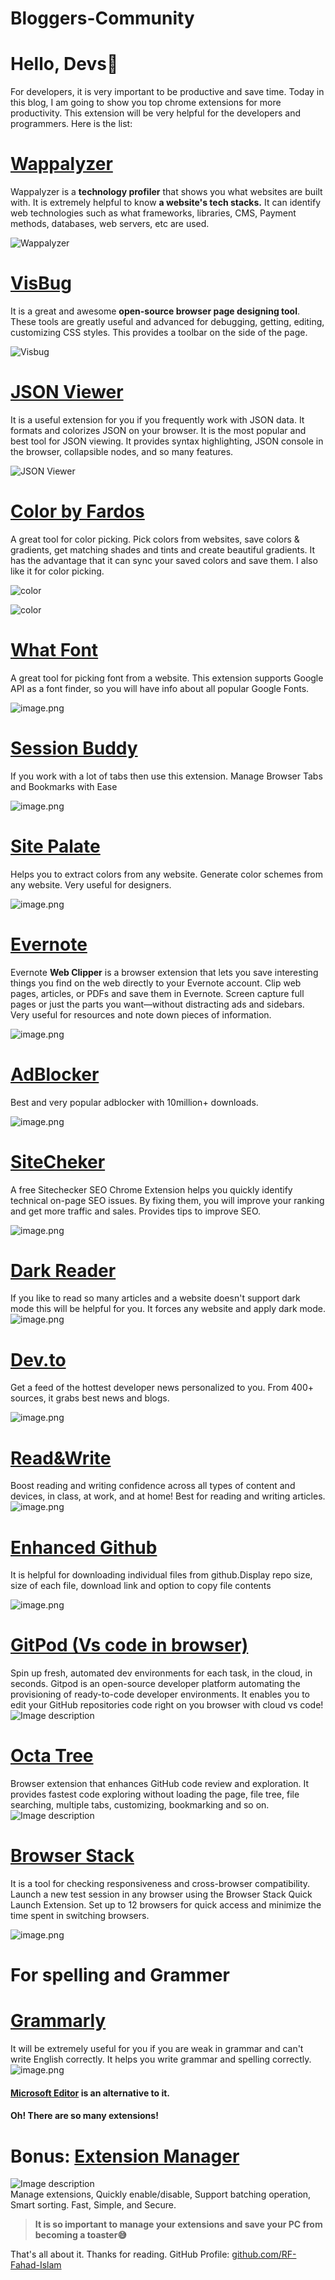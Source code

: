 # Bloggers-Community
Hello, Devs👋
============


For developers, it is very important to be productive and save time. Today in this blog, I am going to show you top chrome extensions for more productivity. This extension will be very helpful for the developers and programmers. Here is the list:


[Wappalyzer](https://chrome.google.com/webstore/detail/wappalyzer/gppongmhjkpfnbhagpmjfkannfbllamg?hl=en)
=========================================================================================================


Wappalyzer is a **technology profiler** that shows you what websites are built with. It is extremely helpful to know **a website's tech stacks.** It can identify web technologies such as what frameworks, libraries, CMS, Payment methods, databases, web servers, etc are used.


![Wappalyzer](https://lh3.googleusercontent.com/TE5cGjbTbj_mqLFn1_IljQ8NkX8lZZNDJApijpuoug4FMd8g5EsoWjW8ZUcHnlclzo1KknI21_KUmckFNHUE3JCO0w=w640-h400-e365-rj-sc0x00ffffff)


[VisBug](https://chrome.google.com/webstore/detail/visbug/cdockenadnadldjbbgcallicgledbeoc?hl=en)
=================================================================================================


It is a great and awesome **open-source browser page designing tool**. These tools are greatly useful and advanced for debugging, getting, editing, customizing CSS styles. This provides a toolbar on the side of the page.


![Visbug](https://cdn.hashnode.com/res/hashnode/image/upload/v1635763600939/_wmEoQQyh.png?auto=compress,format&format=webp)


[JSON Viewer](https://chrome.google.com/webstore/detail/json-viewer/gbmdgpbipfallnflgajpaliibnhdgobh/related?hl=en)
===================================================================================================================


It is a useful extension for you if you frequently work with JSON data. It formats and colorizes JSON on your browser. It is the most popular and best tool for JSON viewing. It provides syntax highlighting, JSON console in the browser, collapsible nodes, and so many features.


![JSON Viewer](https://cdn.hashnode.com/res/hashnode/image/upload/v1635764168696/XIZW063tV.png?auto=compress,format&format=webp)


[Color by Fardos](https://chrome.google.com/webstore/detail/color-by-fardos-color-pic/iibpgpkhpfggipbacjfeijkloidhmiei?hl=en)
=============================================================================================================================


A great tool for color picking. Pick colors from websites, save colors & gradients, get matching shades and tints and create beautiful gradients. It has the advantage that it can sync your saved colors and save them. I also like it for color picking.


![color](https://cdn.hashnode.com/res/hashnode/image/upload/v1635764745082/bPsFg8_9w.png?auto=compress,format&format=webp)


![color](https://cdn.hashnode.com/res/hashnode/image/upload/v1635764770937/6zahMVjtQ.png?auto=compress,format&format=webp)


[What Font](https://chrome.google.com/webstore/detail/what-font-find-font/djgfpbegnihdgbngpmhjnlchgglngcdn?hl=en)
=================================================================================================================


A great tool for picking font from a website. This extension supports Google API as a font finder, so you will have info about all popular Google Fonts.


![image.png](https://cdn.hashnode.com/res/hashnode/image/upload/v1635767013295/zRQ21e37H.png?auto=compress,format&format=webp)


[Session Buddy](https://chrome.google.com/webstore/detail/session-buddy/edacconmaakjimmfgnblocblbcdcpbko?hl=en)
===============================================================================================================


If you work with a lot of tabs then use this extension. Manage Browser Tabs and Bookmarks with Ease


![image.png](https://cdn.hashnode.com/res/hashnode/image/upload/v1635767324961/SrQz1qvlf.png?auto=compress,format&format=webp)


[Site Palate](https://chrome.google.com/webstore/detail/site-palette/pekhihjiehdafocefoimckjpbkegknoh?hl=en)
============================================================================================================


Helps you to extract colors from any website. Generate color schemes from any website. Very useful for designers.


![image.png](https://cdn.hashnode.com/res/hashnode/image/upload/v1635765111579/0eQTi7IIr.png?auto=compress,format&format=webp)


[Evernote](https://me.blogsphere.top/Link)
==========================================


Evernote **Web Clipper** is a browser extension that lets you save interesting things you find on the web directly to your Evernote account. Clip web pages, articles, or PDFs and save them in Evernote. Screen capture full pages or just the parts you want—without distracting ads and sidebars. Very useful for resources and note down pieces of information.


![image.png](https://cdn.hashnode.com/res/hashnode/image/upload/v1635765240044/mZYixgzge.png?auto=compress,format&format=webp)


[AdBlocker](https://chrome.google.com/webstore/detail/adblock-%E2%80%94-best-ad-blocker/gighmmpiobklfepjocnamgkkbiglidom?hl=en)
===============================================================================================================================


Best and very popular adblocker with 10million+ downloads.


![image.png](https://cdn.hashnode.com/res/hashnode/image/upload/v1635765385933/NOXCgIbpQ.png?auto=compress,format&format=webp)


[SiteCheker](https://chrome.google.com/webstore/detail/website-seo-checker-free/nljcdkjpjnhlilgepggmmagnmebhadnk?hl=en)
=======================================================================================================================


A free Sitechecker SEO Chrome Extension helps you quickly identify technical on-page SEO issues. By fixing them, you will improve your ranking and get more traffic and sales. Provides tips to improve SEO.


![image.png](https://cdn.hashnode.com/res/hashnode/image/upload/v1635765534801/hM0GRM1S4d.png?auto=compress,format&format=webp)


[Dark Reader](https://chrome.google.com/webstore/detail/dark-reader/eimadpbcbfnmbkopoojfekhnkhdbieeh?hl=en)
===========================================================================================================


If you like to read so many articles and a website doesn't support dark mode this will be helpful for you. It forces any website and apply dark mode.![image.png](https://cdn.hashnode.com/res/hashnode/image/upload/v1635767486297/8Ftax5AlI.png?auto=compress,format&format=webp)


[Dev.to](https://chrome.google.com/webstore/detail/dailydev-the-homepage-dev/jlmpjdjjbgclbocgajdjefcidcncaied?hl=en)
====================================================================================================================


Get a feed of the hottest developer news personalized to you. From 400+ sources, it grabs best news and blogs.


![image.png](https://cdn.hashnode.com/res/hashnode/image/upload/v1635766934653/rml3kC0nM.png?auto=compress,format&format=webp)


[Read&Write](https://chrome.google.com/webstore/detail/readwrite-for-google-chro/inoeonmfapjbbkmdafoankkfajkcphgd)
==================================================================================================================


Boost reading and writing confidence across all types of content and devices, in class, at work, and at home! Best for reading and writing articles.![image.png](https://cdn.hashnode.com/res/hashnode/image/upload/v1635767723215/6d3SZ4K7u.png?auto=compress,format&format=webp)


[Enhanced Github](https://chrome.google.com/webstore/detail/enhanced-github/anlikcnbgdeidpacdbdljnabclhahhmd?hl=en)
===================================================================================================================


It is helpful for downloading individual files from github.Display repo size, size of each file, download link and option to copy file contents


![image.png](https://cdn.hashnode.com/res/hashnode/image/upload/v1635765674800/U5rAeBECw.png?auto=compress,format&format=webp)


[GitPod (Vs code in browser)](https://chrome.google.com/webstore/detail/gitpod-always-ready-to-co/dodmmooeoklaejobgleioelladacbeki?utm_source=googleads&utm_medium=adgroup5&utm_campaign=adgroup5&utm_id=adgroup5&gclid=Cj0KCQjw5oiMBhDtARIsAJi0qk3vN2uzIHIWVUuiXT75_lB31D-8usI7tGI3OkV-u36DtzlYGTMNpD8aAoiwEALw_wcB)
=====================================================================================================================================================================================================================================================================================================================


Spin up fresh, automated dev environments for each task, in the cloud, in seconds. Gitpod is an open-source developer platform automating the provisioning of ready-to-code developer environments. It enables you to edit your GitHub repositories code right on you browser with cloud vs code!![Image description](https://dev-to-uploads.s3.amazonaws.com/uploads/articles/6ler0ei2a8fa80332eqp.png)


[Octa Tree](https://chrome.google.com/webstore/detail/octotree-github-code-tree/bkhaagjahfmjljalopjnoealnfndnagc?utm_source=googleads&utm_medium=adgroup5&utm_campaign=adgroup5&utm_id=adgroup5&gclid=Cj0KCQjw5oiMBhDtARIsAJi0qk3vN2uzIHIWVUuiXT75_lB31D-8usI7tGI3OkV-u36DtzlYGTMNpD8aAoiwEALw_wcB)
===================================================================================================================================================================================================================================================================================================


Browser extension that enhances GitHub code review and exploration. It provides fastest code exploring without loading the page, file tree, file searching, multiple tabs, customizing, bookmarking and so on.![Image description](https://dev-to-uploads.s3.amazonaws.com/uploads/articles/lb8w1c1dgwotxx6qih05.png)


[Browser Stack](https://chrome.google.com/webstore/detail/browserstack/nkihdmlheodkdfojglpcjjmioefjahjb?hl=en)
==============================================================================================================


It is a tool for checking responsiveness and cross-browser compatibility. Launch a new test session in any browser using the Browser Stack Quick Launch Extension. Set up to 12 browsers for quick access and minimize the time spent in switching browsers.


![image.png](https://cdn.hashnode.com/res/hashnode/image/upload/v1635765832508/d2CtZs-BF.png?auto=compress,format&format=webp)


For spelling and Grammer
========================


[Grammarly](https://chrome.google.com/webstore/detail/grammarly-for-chrome/kbfnbcaeplbcioakkpcpgfkobkghlhen?hl=en)
==================================================================================================================


It will be extremely useful for you if you are weak in grammar and can't write English correctly. It helps you write grammar and spelling correctly.![image.png](https://cdn.hashnode.com/res/hashnode/image/upload/v1635766315828/Fbpm-SluV.png?auto=compress,format&format=webp)


#### [Microsoft Editor](https://chrome.google.com/webstore/detail/microsoft-editor-spelling/gpaiobkfhnonedkhhfjpmhdalgeoebfa?hl=en) is an alternative to it.


#### Oh! There are so many extensions!


Bonus: [Extension Manager](https://chrome.google.com/webstore/detail/extension-manager/gjldcdngmdknpinoemndlidpcabkggco?hl=en)
==============================================================================================================================


![Image description](https://dev-to-uploads.s3.amazonaws.com/uploads/articles/y3ev4yymslrphx4gaoj2.png)  
Manage extensions, Quickly enable/disable, Support batching operation, Smart sorting. Fast, Simple, and Secure.



> 
> **It is so important to manage your extensions and save your PC from becoming a toaster😅**
> 
> 
> 


That's all about it. Thanks for reading. GitHub Profile: [github.com/RF-Fahad-Islam](https://github.com/RF-Fahad-Islam)

